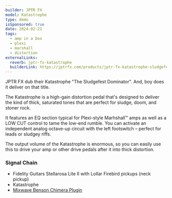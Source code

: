 ```yaml
---
builder: JPTR FX
model: Katastrophe
type: demo
isSponsored: true
date: 2024-02-21
tags:
  - amp in a box
  - plexi
  - marshall
  - distortion
externalLinks:
  reverb: jptr-fx-katastrophe
  builderLink: https://jptrfx.com/products/jptr-fx-katastrophe-sludgefest-dominator-distorion-pre-amp
---
```


JPTR FX dub their Katastrophe "The Sludgefest Dominator". And, boy does it deliver on that title.

The Katastrophe is a high-gain distortion pedal that's designed to deliver the kind of thick, saturated tones that are perfect for sludge, doom, and stoner rock.

It features an EQ section typical for Plexi-style Marhshall™ amps as well as a LOW CUT control to tame the low-end rumble. You can activate an independent analog octave-up circuit with the left footswitch – perfect for leads or sludgey riffs.

The output volume of the Katastrophe is enormous, so you can easily use this to drive your amp or other drive pedals after it into thick distortion.

### Signal Chain

- Fidelity Guitars Stellarosa Lite II with Lollar Firebird pickups (neck pickup)
- Katastrophe
- [Mixwave Benson Chimera Plugin](https://www.mixwave.net/products/benson-chimera)
